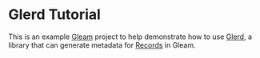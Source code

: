# Glerd Tutorial

This is an example [Gleam](https://gleam.run/) project to help demonstrate how to use [Glerd](https://tour.gleam.run/data-types/records/), a library that can generate metadata for [Records](https://tour.gleam.run/data-types/records/) in Gleam.

